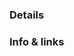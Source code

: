 <!--
Welcome to the Mozilla Foundation DevOps issue tracker!
We've added this template to guide you through filing an effective issue,
which is important when we're triaging and prioritizing work.

This and other comments like it will not appear in the issue you submit

IF THIS IS AN EMERGENCY (i.e. donation website down!), please send an email to emergency@mozillafoundation.org from a "mozillafoundation.org" or "mozilla.com" email address to alert the on-call engineer.
-->

### Details
<!--
Please include a detailed description of the task/issue here.
Feel free to use lists, sub headings, or whatever else you desire.
-->

### Info & links
<!-- If there is any external information (text, image, video, private/sensitive info) relating to this issue that can be attached or linked, add it in here  -->

<!-- Please note that this template is just a guide, and as such, is optional :) -->
